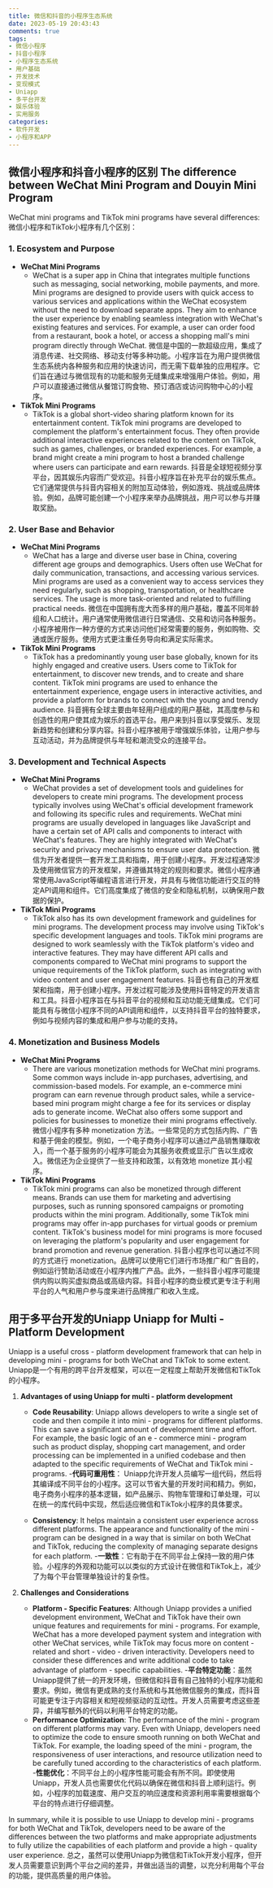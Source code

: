 ```yaml
---
title: 微信和抖音的小程序生态系统
date: 2023-05-19 20:43:43
comments: true
tags:
- 微信小程序
- 抖音小程序
- 小程序生态系统
- 用户基础
- 开发技术
- 变现模式
- Uniapp
- 多平台开发
- 娱乐体验
- 实用服务
categories:
- 软件开发
- 小程序和APP
---
```



## 微信小程序和抖音小程序的区别 The difference between WeChat Mini Program and Douyin Mini Program

WeChat mini programs and TikTok mini programs have several differences: 微信小程序和TikTok小程序有几个区别： 

### 1. Ecosystem and Purpose

- **WeChat Mini Programs**
    - WeChat is a super app in China that integrates multiple functions such as messaging, social networking, mobile payments, and more. Mini programs are designed to provide users with quick access to various services and applications within the WeChat ecosystem without the need to download separate apps. They aim to enhance the user experience by enabling seamless integration with WeChat's existing features and services. For example, a user can order food from a restaurant, book a hotel, or access a shopping mall's mini program directly through WeChat.  微信是中国的一款超级应用，集成了消息传递、社交网络、移动支付等多种功能。小程序旨在为用户提供微信生态系统内各种服务和应用的快速访问，而无需下载单独的应用程序。它们旨在通过与微信现有的功能和服务无缝集成来增强用户体验。例如，用户可以直接通过微信从餐馆订购食物、预订酒店或访问购物中心的小程序。
 - **TikTok Mini Programs**
    - TikTok is a global short-video sharing platform known for its entertainment content. TikTok mini programs are developed to complement the platform's entertainment focus. They often provide additional interactive experiences related to the content on TikTok, such as games, challenges, or branded experiences. For example, a brand might create a mini program to host a branded challenge where users can participate and earn rewards.  抖音是全球短视频分享平台，因其娱乐内容而广受欢迎。抖音小程序旨在补充平台的娱乐焦点。它们通常提供与抖音内容相关的附加互动体验，例如游戏、挑战或品牌体验。例如，品牌可能创建一个小程序来举办品牌挑战，用户可以参与并赚取奖励。

### 2. User Base and Behavior

- **WeChat Mini Programs**
    - WeChat has a large and diverse user base in China, covering different age groups and demographics. Users often use WeChat for daily communication, transactions, and accessing various services. Mini programs are used as a convenient way to access services they need regularly, such as shopping, transportation, or healthcare services. The usage is more task-oriented and related to fulfilling practical needs.  微信在中国拥有庞大而多样的用户基础，覆盖不同年龄组和人口统计。用户通常使用微信进行日常通信、交易和访问各种服务。小程序被用作一种方便的方式来访问他们经常需要的服务，例如购物、交通或医疗服务。使用方式更注重任务导向和满足实际需求。
- **TikTok Mini Programs**
    - TikTok has a predominantly young user base globally, known for its highly engaged and creative users. Users come to TikTok for entertainment, to discover new trends, and to create and share content. TikTok mini programs are used to enhance the entertainment experience, engage users in interactive activities, and provide a platform for brands to connect with the young and trendy audience.  抖音拥有全球主要由年轻用户组成的用户基础，其高度参与和创造性的用户使其成为娱乐的首选平台。用户来到抖音以享受娱乐、发现新趋势和创建和分享内容。抖音小程序被用于增强娱乐体验，让用户参与互动活动，并为品牌提供与年轻和潮流受众的连接平台。

### 3. Development and Technical Aspects
- **WeChat Mini Programs**
    - WeChat provides a set of development tools and guidelines for developers to create mini programs. The development process typically involves using WeChat's official development framework and following its specific rules and requirements. WeChat mini programs are usually developed in languages like JavaScript and have a certain set of API calls and components to interact with WeChat's features. They are highly integrated with WeChat's security and privacy mechanisms to ensure user data protection.  微信为开发者提供一套开发工具和指南，用于创建小程序。开发过程通常涉及使用微信官方的开发框架，并遵循其特定的规则和要求。微信小程序通常使用JavaScript等编程语言进行开发，并具有与微信功能进行交互的特定API调用和组件。它们高度集成了微信的安全和隐私机制，以确保用户数据的保护。
- **TikTok Mini Programs**
    - TikTok also has its own development framework and guidelines for mini programs. The development process may involve using TikTok's specific development languages and tools. TikTok mini programs are designed to work seamlessly with the TikTok platform's video and interactive features. They may have different API calls and components compared to WeChat mini programs to support the unique requirements of the TikTok platform, such as integrating with video content and user engagement features.  抖音也有自己的开发框架和指南，用于创建小程序。开发过程可能涉及使用抖音特定的开发语言和工具。抖音小程序旨在与抖音平台的视频和互动功能无缝集成。它们可能具有与微信小程序不同的API调用和组件，以支持抖音平台的独特要求，例如与视频内容的集成和用户参与功能的支持。

### 4. Monetization and Business Models
- **WeChat Mini Programs**
    - There are various monetization methods for WeChat mini programs. Some common ways include in-app purchases, advertising, and commission-based models. For example, an e-commerce mini program can earn revenue through product sales, while a service-based mini program might charge a fee for its services or display ads to generate income. WeChat also offers some support and policies for businesses to monetize their mini programs effectively.  微信小程序有多种 monetization 方法。一些常见的方式包括内购、广告和基于佣金的模型。例如，一个电子商务小程序可以通过产品销售赚取收入，而一个基于服务的小程序可能会为其服务收费或显示广告以生成收入。微信还为企业提供了一些支持和政策，以有效地 monetize 其小程序。
- **TikTok Mini Programs**
    - TikTok mini programs can also be monetized through different means. Brands can use them for marketing and advertising purposes, such as running sponsored campaigns or promoting products within the mini program. Additionally, some TikTok mini programs may offer in-app purchases for virtual goods or premium content. TikTok's business model for mini programs is more focused on leveraging the platform's popularity and user engagement for brand promotion and revenue generation.  抖音小程序也可以通过不同的方式进行 monetization。品牌可以使用它们进行市场推广和广告目的，例如运行赞助活动或在小程序内推广产品。此外，一些抖音小程序可能提供内购以购买虚拟商品或高级内容。抖音小程序的商业模式更专注于利用平台的人气和用户参与度来进行品牌推广和收入生成。



## 用于多平台开发的Uniapp Uniapp for Multi - Platform Development

Uniapp is a useful cross - platform development framework that can help in developing mini - programs for both WeChat and TikTok to some extent.  Uniapp是一个有用的跨平台开发框架，可以在一定程度上帮助开发微信和TikTok的小程序。

1. **Advantages of using Uniapp for multi - platform development**

   - **Code Reusability**: Uniapp allows developers to write a single set of code and then compile it into mini - programs for different platforms. This can save a significant amount of development time and effort. For example, the basic logic of an e - commerce mini - program such as product display, shopping cart management, and order processing can be implemented in a unified codebase and then adapted to the specific requirements of WeChat and TikTok mini - programs. -**代码可重用性**： Uniapp允许开发人员编写一组代码，然后将其编译成不同平台的小程序。这可以节省大量的开发时间和精力。例如，电子商务小程序的基本逻辑，如产品展示、购物车管理和订单处理，可以在统一的库代码中实现，然后适应微信和TikTok小程序的具体要求。

   - **Consistency**: It helps maintain a consistent user experience across different platforms. The appearance and functionality of the mini - program can be designed in a way that is similar on both WeChat and TikTok, reducing the complexity of managing separate designs for each platform. -**一致性**：它有助于在不同平台上保持一致的用户体验。小程序的外观和功能可以以类似的方式设计在微信和TikTok上，减少了为每个平台管理单独设计的复杂性。

2. **Challenges and Considerations**

   - **Platform - Specific Features**: Although Uniapp provides a unified development environment, WeChat and TikTok have their own unique features and requirements for mini - programs. For example, WeChat has a more developed payment system and integration with other WeChat services, while TikTok may focus more on content - related and short - video - driven interactivity. Developers need to consider these differences and write additional code to take advantage of platform - specific capabilities. -**平台特定功能**：虽然Uniapp提供了统一的开发环境，但微信和抖音有自己独特的小程序功能和要求。例如，微信有更成熟的支付系统和与其他微信服务的集成，而抖音可能更专注于内容相关和短视频驱动的互动性。开发人员需要考虑这些差异，并编写额外的代码以利用平台特定的功能。
   - **Performance Optimization**: The performance of the mini - program on different platforms may vary. Even with Uniapp, developers need to optimize the code to ensure smooth running on both WeChat and TikTok. For example, the loading speed of the mini - program, the responsiveness of user interactions, and resource utilization need to be carefully tuned according to the characteristics of each platform. -**性能优化**：不同平台上的小程序性能可能会有所不同。即使使用Uniapp，开发人员也需要优化代码以确保在微信和抖音上顺利运行。例如，小程序的加载速度、用户交互的响应速度和资源利用率需要根据每个平台的特点进行仔细调整。

In summary, while it is possible to use Uniapp to develop mini - programs for both WeChat and TikTok, developers need to be aware of the differences between the two platforms and make appropriate adjustments to fully utilize the capabilities of each platform and provide a high - quality user experience.  总之，虽然可以使用Uniapp为微信和TikTok开发小程序，但开发人员需要意识到两个平台之间的差异，并做出适当的调整，以充分利用每个平台的功能，提供高质量的用户体验。  



